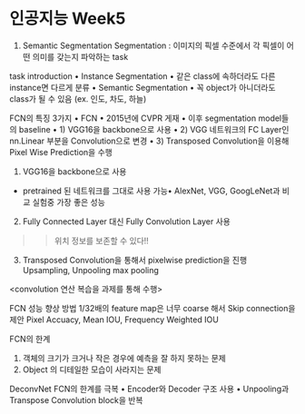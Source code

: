 # 인공지능 Week5

1. Semantic Segmentation
Segmentation : 이미지의 픽셀 수준에서 각 픽셀이 어떤 의미를 갖는지 파악하는 task

task introduction
• Instance Segmentation
• 같은 class에 속하더라도 다른 instance면 다르게 분류
• Semantic Segmentation
• 꼭 object가 아니더라도 class가 될 수 있음 (ex. 인도, 차도, 하늘)

FCN의 특징 3가지
• FCN
• 2015년에 CVPR 게재
• 이후 segmentation model들의 baseline
• 1) VGG16을 backbone으로 사용
• 2) VGG 네트워크의 FC Layer인 nn.Linear 부분을
Convolution으로 변경
• 3) Transposed Convolution을 이용해 Pixel Wise
Prediction을 수행

1) VGG16을 backbone으로 사용

- pretrained 된 네트워크를 그대로 사용 가능• AlexNet, VGG, GoogLeNet과 비교 실험중 가장 좋은 성능

2) Fully Connected Layer 대신 Fully Convolution Layer 사용
>>위치 정보를 보존할 수 있다!!

3) Transposed Convolution을 통해서 pixelwise prediction을 진행
Upsampling, Unpooling max pooling

<convolution 연산 복습을 과제를 통해 수행>

FCN 성능 향상 방법
1/32배의 feature map은 너무 coarse 해서 Skip connection을 제안
Pixel Accuacy, Mean IOU, Frequency Weighted IOU

FCN의 한계

1. 객체의 크기가 크거나 작은 경우에 예측을 잘 하지 못하는 문제
2. Object 의 디테일한 모습이 사라지는 문제

DeconvNet
FCN의 한계를 극복
• Encoder와 Decoder 구조 사용
• Unpooling과 Transpose Convolution block을 반복